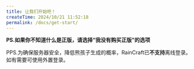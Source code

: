 ```yaml
---
title: 让我们开始吧！
createTime: 2024/10/21 11:52:18
permalink: /docs/get-start/
---
```

<CardGrid>
<LinkCard title="我是正版玩家" icon="emojione:nerd-face" description="适用于正版玩家的文档" href="/docs/online-users/" />
<LinkCard title="我没有购买正版" icon="emojione:confused-face" description="适用于外置登录玩家的文档" href="/docs/offline-users/" />
</CardGrid>

**PS.如果你不知道什么是正版，请选择“我没有购买正版”的选项**

PPS.为确保服务器安全，降低熊孩子生成的概率，RainCraft已**不支持**离线登录。如有需要可使用外置登录。
